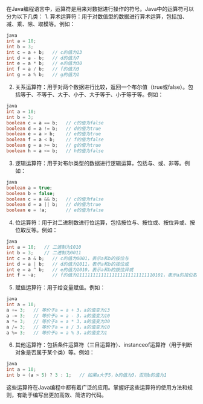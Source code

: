 在Java编程语言中，运算符是用来对数据进行操作的符号。Java中的运算符可以分为以下几类： 1. 算术运算符：用于对数值型的数据进行算术运算，包括加、减、乘、除、取模等。例如：

```java
java
int a = 10;
int b = 3;
int c = a + b;   // c的值为13
int d = a - b;   // d的值为7
int e = a * b;   // e的值为30
int f = a / b;   // f的值为3
int g = a % b;   // g的值为1
```

2. 关系运算符：用于对两个数据进行比较，返回一个布尔值（true或false）。包括等于、不等于、大于、小于、大于等于、小于等于等。例如：

```java
java
int a = 10;
int b = 3;
boolean c = a == b;   // c的值为false
boolean d = a != b;   // d的值为true
boolean e = a > b;    // e的值为true
boolean f = a < b;    // f的值为false
boolean g = a >= b;   // g的值为true
boolean h = a <= b;   // h的值为false
```

3. 逻辑运算符：用于对布尔类型的数据进行逻辑运算，包括与、或、非等。例如：

```java
java
boolean a = true;
boolean b = false;
boolean c = a && b;   // c的值为false
boolean d = a || b;   // d的值为true
boolean e = !a;       // e的值为false
```

4. 位运算符：用于对二进制数进行位运算，包括按位与、按位或、按位异或、按位取反等。例如：

```java
java
int a = 10;   // 二进制为1010
int b = 3;    // 二进制为0011
int c = a & b;   // c的值为0001，表示a和b的按位与
int d = a | b;   // d的值为1011，表示a和b的按位或
int e = a ^ b;   // e的值为1010，表示a和b的按位异或
int f = ~a;      // f的值为11111111111111111111111111110101，表示a的按位取反
```

5. 赋值运算符：用于给变量赋值。例如：

```java
java
int a = 10;
a += 3;   // 等价于a = a + 3，a的值变为13
a -= 3;   // 等价于a = a - 3，a的值变为10
a *= 3;   // 等价于a = a * 3，a的值变为30
a /= 3;   // 等价于a = a / 3，a的值变为10
a %= 3;   // 等价于a = a % 3，a的值变为1
```

6. 其他运算符：包括条件运算符（三目运算符）、instanceof运算符（用于判断对象是否属于某个类）等。例如：

```java
java
int a = 10;
int b = (a > 5) ? 3 : 1;   // 如果a大于5，b的值为3，否则b的值为1
```

这些运算符在Java编程中都有着广泛的应用。掌握好这些运算符的使用方法和规则，有助于编写出更加高效、简洁的代码。